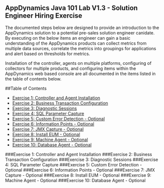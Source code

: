 ## AppDynamics Java 101 Lab V1.3 - Solution Engineer Hiring Exercise
The documented steps below are designed to provide an introduction to the AppDynamics solution to a potential pre-sales solution engineer canidate. By executing on the below items an engineer can gain a basic understanding of the AppDynamics products can collect metrics from multiple data sources, correlate the metrics into groupings for applications and alert based on thresholds for metrics.  

Installation of the controller, agents on multiple platforms, configuring of collectors for multiple products, and configuring items within the AppDynamics web based console are all documented in the items listed in the table of contents below.

##Table of Contents
- [Exercise 1: Controller and Agent Installation](#Exercise-1:-Controller-and-Agent-Installation)
- [Exercise 2: Business Transaction Configuration](#Exercise-2:-Business-Transaction-Configuration)
- [Exercise 3: Diagnostic Sessions](#Exercise-3:-Diagnostic-Sessions)
- [Exercise 4: SQL Parameter Capture](#Exercise-4:-SQL-Parameter-Capture)
- [Exercise 5: Custom Error Detection - Optional](#Exercise-5:-Custom-Error-Detection)
- [Exercise 6: Information Points - Optional](#Exercise-6:-Information-Points)
- [Exercise 7: JMX Capture - Optional](#Exercise-7:-JMX-Capture)
- [Exercise 8: Install EUM - Optional](#Exercise-8:-Install-EUM)
- [Exercise 9: Machine Agent - Optional](#Exercise-9:-Machine-Agent)
- [Exercise 10: Database Agent - Optional](#Exercise-10:-Database-Agent)

###Exercise 1: Controller and Agent Installation 
###Exercise 2: Business Transaction Configuration 
###Exercise 3: Diagnostic Sessions 
###Exercise 4: SQL Parameter Capture 
###Exercise 5: Custom Error Detection - Optional 
###Exercise 6: Information Points - Optional 
###Exercise 7: JMX Capture - Optional 
###Exercise 8: Install EUM - Optional 
###Exercise 9: Machine Agent - Optional 
###Exercise 10: Database Agent - Optional

